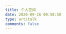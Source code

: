 ```yaml
---
title: 个人空间
date: 2020-09-16 00:58:58
type: artitalk
comments: false
---
```

<div id="artitalk-main"></div>
<script>
    if (window.artitalk===undefined){
        window.artitalk=new Artitalk();
    }
    window.artitalk.init({
    appId: 'lCfqaEnhGfQS2xYSD2KOaIW2-MdYXbMMI',
    appKey: 'ufs1bCtVlXSOONeAPgFDPd2A',
    pageSize: 5,
    color1: '#d9d9f3',
    color2: '#ceefe4',
    color3: 'black',
    atComment: 0,
})
</script>
